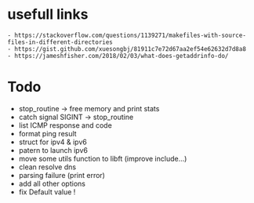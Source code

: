 # usefull links
	- https://stackoverflow.com/questions/1139271/makefiles-with-source-files-in-different-directories
	- https://gist.github.com/xuesongbj/81911c7e72d67aa2ef54e62632d7d8a8
	- https://jameshfisher.com/2018/02/03/what-does-getaddrinfo-do/


# Todo
 * stop_routine -> free memory and print stats
 * catch signal SIGINT -> stop_routine
 * list ICMP response and code
 * format ping result
 * struct for ipv4 & ipv6
 * patern to launch ipv6
 * move some utils function to libft (improve include...)
 * clean resolve dns
 * parsing failure (print error)
 * add all other options
 * fix Default value !